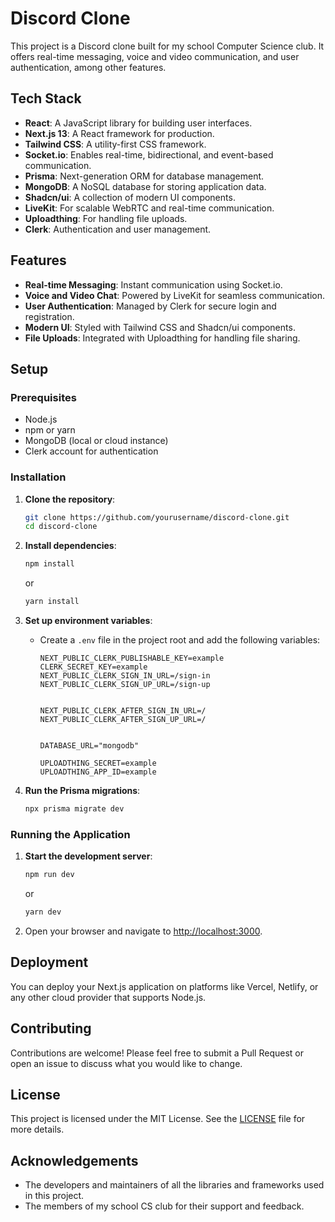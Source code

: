 # Discord Clone

This project is a Discord clone built for my school Computer Science club. It offers real-time messaging, voice and video communication, and user authentication, among other features.

## Tech Stack

- **React**: A JavaScript library for building user interfaces.
- **Next.js 13**: A React framework for production.
- **Tailwind CSS**: A utility-first CSS framework.
- **Socket.io**: Enables real-time, bidirectional, and event-based communication.
- **Prisma**: Next-generation ORM for database management.
- **MongoDB**: A NoSQL database for storing application data.
- **Shadcn/ui**: A collection of modern UI components.
- **LiveKit**: For scalable WebRTC and real-time communication.
- **Uploadthing**: For handling file uploads.
- **Clerk**: Authentication and user management.

## Features

- **Real-time Messaging**: Instant communication using Socket.io.
- **Voice and Video Chat**: Powered by LiveKit for seamless communication.
- **User Authentication**: Managed by Clerk for secure login and registration.
- **Modern UI**: Styled with Tailwind CSS and Shadcn/ui components.
- **File Uploads**: Integrated with Uploadthing for handling file sharing.

## Setup

### Prerequisites

- Node.js
- npm or yarn
- MongoDB (local or cloud instance)
- Clerk account for authentication

### Installation

1. **Clone the repository**:
    ```sh
    git clone https://github.com/yourusername/discord-clone.git
    cd discord-clone
    ```

2. **Install dependencies**:
    ```sh
    npm install
    ```
    or
    ```sh
    yarn install
    ```

3. **Set up environment variables**:
    - Create a `.env` file in the project root and add the following variables:
        ```env
       NEXT_PUBLIC_CLERK_PUBLISHABLE_KEY=example
      CLERK_SECRET_KEY=example
      NEXT_PUBLIC_CLERK_SIGN_IN_URL=/sign-in
      NEXT_PUBLIC_CLERK_SIGN_UP_URL=/sign-up
      
      
      NEXT_PUBLIC_CLERK_AFTER_SIGN_IN_URL=/
      NEXT_PUBLIC_CLERK_AFTER_SIGN_UP_URL=/
      
      
      DATABASE_URL="mongodb"
      
      UPLOADTHING_SECRET=example
      UPLOADTHING_APP_ID=example
      ```

4. **Run the Prisma migrations**:
    ```sh
    npx prisma migrate dev
    ```

### Running the Application

1. **Start the development server**:
    ```sh
    npm run dev
    ```
    or
    ```sh
    yarn dev
    ```

2. Open your browser and navigate to [http://localhost:3000](http://localhost:3000).

## Deployment

You can deploy your Next.js application on platforms like Vercel, Netlify, or any other cloud provider that supports Node.js.

## Contributing

Contributions are welcome! Please feel free to submit a Pull Request or open an issue to discuss what you would like to change.

## License

This project is licensed under the MIT License. See the [LICENSE](LICENSE) file for more details.

## Acknowledgements

- The developers and maintainers of all the libraries and frameworks used in this project.
- The members of my school CS club for their support and feedback.

